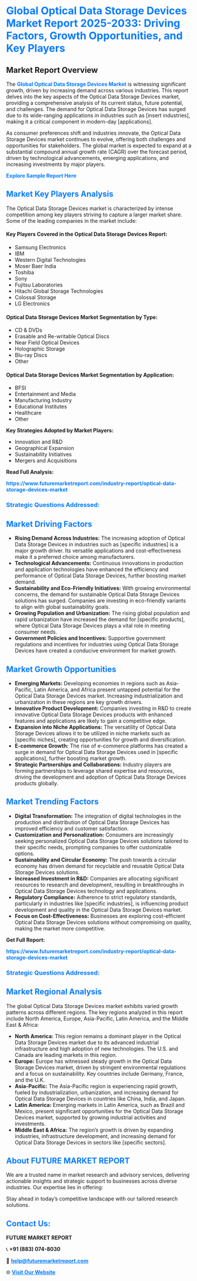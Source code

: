 <h1 style="color: #007BFF;">Global Optical Data Storage Devices Market Report 2025-2033: Driving Factors, Growth Opportunities, and Key Players</h1>

<section id="overview">
<h2>Market Report Overview</h2>
<p>The <a href="https://www.futuremarketreport.com/industry-report/optical-data-storage-devices-market" style="color: #007BFF; text-decoration: none;"><strong>Global Optical Data Storage Devices Market</strong></a> is witnessing significant growth, driven by increasing demand across various industries. This report delves into the key aspects of the Optical Data Storage Devices market, providing a comprehensive analysis of its current status, future potential, and challenges. The demand for Optical Data Storage Devices has surged due to its wide-ranging applications in industries such as [insert industries], making it a critical component in modern-day [applications].</p>
<p>As consumer preferences shift and industries innovate, the Optical Data Storage Devices market continues to evolve, offering both challenges and opportunities for stakeholders. The global market is expected to expand at a substantial compound annual growth rate (CAGR) over the forecast period, driven by technological advancements, emerging applications, and increasing investments by major players.</p>
</section>

<section id="overview">
<p><a href="https://www.futuremarketreport.com/request-sample/reportId=87419" style="color: #007BFF; text-decoration: none;"><strong>Explore Sample Report Here</strong></a></p>
</section>

<section id="key-players">
<h2 style="color: #007BFF;">Market Key Players Analysis</h2>
<p>The Optical Data Storage Devices market is characterized by intense competition among key players striving to capture a larger market share. Some of the leading companies in the market include:</p>
<h4>Key Players Covered in the Optical Data Storage Devices Report:</h4>
<ul><li>Samsung Electronics</li><li>IBM</li><li>Western Digital Technologies</li><li>Moser Baer India</li><li>Toshiba</li><li>Sony</li><li>Fujitsu Laboratories</li><li>Hitachi Global Storage Technologies</li><li>Colossal Storage</li><li>LG Electronics</li></ul>
<h4>Optical Data Storage Devices Market Segmentation by Type:</h4>
<ul><li>CD &amp; DVDs</li><li>Erasable and Re-writable Optical Discs</li><li>Near Field Optical Devices</li><li>Holographic Storage</li><li>Blu-ray Discs</li><li>Other</li></ul>

<h4>Optical Data Storage Devices Market Segmentation by Application:</h4>
<ul><li>BFSI</li><li>Entertainment and Media</li><li>Manufacturing Industry</li><li>Educational Institutes</li><li>Healthcare</li><li>Other</li></ul>
<p><strong>Key Strategies Adopted by Market Players:</strong></p>
<ul>
<li>Innovation and R&D</li>
<li>Geographical Expansion</li>
<li>Sustainability Initiatives</li>
<li>Mergers and Acquisitions</li>
</ul>
</section>

<section>
<p><strong>Read Full Analysis: </strong></p><a href="https://www.futuremarketreport.com/industry-report/optical-data-storage-devices-market" style="color: #007BFF; text-decoration: none;"><strong>https://www.futuremarketreport.com/industry-report/optical-data-storage-devices-market</strong></a>
<h3 style="color: #007BFF;">Strategic Questions Addressed:</h3>
</section>

<section id="driving-factors">
<h2 style="color: #007BFF;">Market Driving Factors</h2>
<ul>
<li><strong>Rising Demand Across Industries:</strong> The increasing adoption of Optical Data Storage Devices in industries such as [specific industries] is a major growth driver. Its versatile applications and cost-effectiveness make it a preferred choice among manufacturers.</li>
<li><strong>Technological Advancements:</strong> Continuous innovations in production and application technologies have enhanced the efficiency and performance of Optical Data Storage Devices, further boosting market demand.</li>
<li><strong>Sustainability and Eco-Friendly Initiatives:</strong> With growing environmental concerns, the demand for sustainable Optical Data Storage Devices solutions has surged. Companies are investing in eco-friendly variants to align with global sustainability goals.</li>
<li><strong>Growing Population and Urbanization:</strong> The rising global population and rapid urbanization have increased the demand for [specific products], where Optical Data Storage Devices plays a vital role in meeting consumer needs.</li>
<li><strong>Government Policies and Incentives:</strong> Supportive government regulations and incentives for industries using Optical Data Storage Devices have created a conducive environment for market growth.</li>
</ul>
</section>

<section id="growth-opportunities">
<h2 style="color: #007BFF;">Market Growth Opportunities</h2>
<ul>
<li><strong>Emerging Markets:</strong> Developing economies in regions such as Asia-Pacific, Latin America, and Africa present untapped potential for the Optical Data Storage Devices market. Increasing industrialization and urbanization in these regions are key growth drivers.</li>
<li><strong>Innovative Product Development:</strong> Companies investing in R&D to create innovative Optical Data Storage Devices products with enhanced features and applications are likely to gain a competitive edge.</li>
<li><strong>Expansion into Niche Applications:</strong> The versatility of Optical Data Storage Devices allows it to be utilized in niche markets such as [specific niches], creating opportunities for growth and diversification.</li>
<li><strong>E-commerce Growth:</strong> The rise of e-commerce platforms has created a surge in demand for Optical Data Storage Devices used in [specific applications], further boosting market growth.</li>
<li><strong>Strategic Partnerships and Collaborations:</strong> Industry players are forming partnerships to leverage shared expertise and resources, driving the development and adoption of Optical Data Storage Devices products globally.</li>
</ul>
</section>

<section id="trending-factors">
<h2 style="color: #007BFF;">Market Trending Factors</h2>
<ul>
<li><strong>Digital Transformation:</strong> The integration of digital technologies in the production and distribution of Optical Data Storage Devices has improved efficiency and customer satisfaction.</li>
<li><strong>Customization and Personalization:</strong> Consumers are increasingly seeking personalized Optical Data Storage Devices solutions tailored to their specific needs, prompting companies to offer customizable options.</li>
<li><strong>Sustainability and Circular Economy:</strong> The push towards a circular economy has driven demand for recyclable and reusable Optical Data Storage Devices solutions.</li>
<li><strong>Increased Investment in R&D:</strong> Companies are allocating significant resources to research and development, resulting in breakthroughs in Optical Data Storage Devices technology and applications.</li>
<li><strong>Regulatory Compliance:</strong> Adherence to strict regulatory standards, particularly in industries like [specific industries], is influencing product development and quality in the Optical Data Storage Devices market.</li>
<li><strong>Focus on Cost-Effectiveness:</strong> Businesses are exploring cost-efficient Optical Data Storage Devices solutions without compromising on quality, making the market more competitive.</li>
</ul>
</section>

<section>
<p><strong>Get Full Report: </strong></p><a href="https://www.futuremarketreport.com/industry-report/optical-data-storage-devices-market" style="color: #007BFF; text-decoration: none;"><strong>https://www.futuremarketreport.com/industry-report/optical-data-storage-devices-market</strong></a>
<h3 style="color: #007BFF;">Strategic Questions Addressed:</h3>
</section>


<section id="regional-analysis">
<h2 style="color: #007BFF;">Market Regional Analysis</h2>
<p>The global Optical Data Storage Devices market exhibits varied growth patterns across different regions. The key regions analyzed in this report include North America, Europe, Asia-Pacific, Latin America, and the Middle East & Africa:</p>
<ul>
<li><strong>North America:</strong> This region remains a dominant player in the Optical Data Storage Devices market due to its advanced industrial infrastructure and high adoption of new technologies. The U.S. and Canada are leading markets in this region.</li>
<li><strong>Europe:</strong> Europe has witnessed steady growth in the Optical Data Storage Devices market, driven by stringent environmental regulations and a focus on sustainability. Key countries include Germany, France, and the U.K.</li>
<li><strong>Asia-Pacific:</strong> The Asia-Pacific region is experiencing rapid growth, fueled by industrialization, urbanization, and increasing demand for Optical Data Storage Devices in countries like China, India, and Japan.</li>
<li><strong>Latin America:</strong> Emerging markets in Latin America, such as Brazil and Mexico, present significant opportunities for the Optical Data Storage Devices market, supported by growing industrial activities and investments.</li>
<li><strong>Middle East & Africa:</strong> The region’s growth is driven by expanding industries, infrastructure development, and increasing demand for Optical Data Storage Devices in sectors like [specific sectors].</li>
</ul>
</section>

<footer>
<h2 style="color: #007BFF;">About FUTURE MARKET REPORT</h2>
<p>We are a trusted name in market research and advisory services, delivering actionable insights and strategic support to businesses across diverse industries. Our expertise lies in offering:</p>

<p>Stay ahead in today’s competitive landscape with our tailored research solutions.</p>

<h2 style="color: #007BFF;">Contact Us:</h2>
<p><strong>FUTURE MARKET REPORT</strong></p>
<p>📞 <strong>+91 (883) 074-8030</strong></p>
<p>📧 <strong><a href="mailto:help@futuremarketreport.com" style="color: #007BFF;">help@futuremarketreport.com</a></strong></p>
<p>🌐 <strong><a href="https://www.futuremarketreport.com/" style="color: #007BFF;">Visit Our Website</a></strong></p>
</footer>